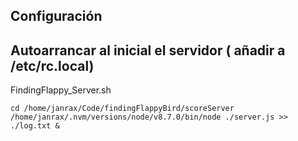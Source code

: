 ## Configuración

## Autoarrancar al inicial el servidor ( añadir a /etc/rc.local)

FindingFlappy_Server.sh
```
cd /home/janrax/Code/findingFlappyBird/scoreServer
/home/janrax/.nvm/versions/node/v8.7.0/bin/node ./server.js >> ./log.txt &
```

